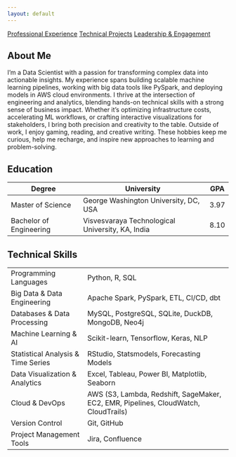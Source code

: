 ```yaml
---
layout: default
---
```


<a href="/experience" class="custom-btn">Professional Experience</a>
<a href="/projects" class="custom-btn">Technical Projects</a>
<a href="/extra" class="custom-btn">Leadership & Engagement</a>

## About Me
<div class="justify-text">
I’m a Data Scientist with a passion for transforming complex data into actionable insights. My experience spans building scalable machine learning pipelines, working with big data tools like PySpark, and deploying models in AWS cloud environments. I thrive at the intersection of engineering and analytics, blending hands-on technical skills with a strong sense of business impact. Whether it’s optimizing infrastructure costs, accelerating ML workflows, or crafting interactive visualizations for stakeholders, I bring both precision and creativity to the table. Outside of work, I enjoy gaming, reading, and creative writing. These hobbies keep me curious, help me recharge, and inspire new approaches to learning and problem-solving.
</div>


## Education
<table class="skills-table">
  <thead>
    <tr>
      <th>Degree</th>
      <th>University</th>
      <th>GPA</th>
    </tr>
  </thead>
  <tbody>
    <tr>
      <td>Master of Science</td>
      <td>George Washington University, DC, USA</td>
      <td>3.97</td>
    </tr>
    <tr>
      <td>Bachelor of Engineering</td>
      <td>Visvesvaraya Technological University, KA, India</td>
      <td>8.10</td>
    </tr>
  </tbody>
</table>


## Technical Skills
<table class="skills-table">
  <tr>
    <td>Programming Languages</td>
    <td>Python, R, SQL</td>
  </tr>
  <tr>
    <td>Big Data & Data Engineering</td>
    <td>Apache Spark, PySpark, ETL, CI/CD, dbt</td>
  </tr>
  <tr>
    <td>Databases & Data Processing</td>
    <td>MySQL, PostgreSQL, SQLite, DuckDB, MongoDB, Neo4j</td>
  </tr>
  <tr>
    <td>Machine Learning & AI</td>
    <td>Scikit-learn, Tensorflow, Keras, NLP</td>
  </tr>
  <tr>
    <td>Statistical Analysis & Time Series</td>
    <td>RStudio, Statsmodels, Forecasting Models</td>
  </tr>
  <tr>
    <td>Data Visualization & Analytics</td>
    <td>Excel, Tableau, Power BI, Matplotlib, Seaborn</td>
  </tr>
  <tr>
    <td>Cloud & DevOps</td>
    <td>AWS (S3, Lambda, Redshift, SageMaker, EC2, EMR, Pipelines, CloudWatch, CloudTrails)</td>
  </tr>
  <tr>
    <td>Version Control</td>
    <td>Git, GitHub</td>
  </tr>
  <tr>
    <td>Project Management Tools</td>
    <td>Jira, Confluence</td>
  </tr>
</table>
